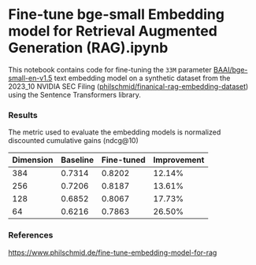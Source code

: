 # Fine-tune bge-small Embedding model for Retrieval Augmented Generation (RAG).ipynb

This notebook contains code for fine-tuning the `33M` parameter [BAAI/bge-small-en-v1.5](https://huggingface.co/BAAI/bge-small-en-v1.5) text embedding model on a synthetic dataset from the 2023_10 NVIDIA SEC Filing ([philschmid/finanical-rag-embedding-dataset](https://huggingface.co/datasets/philschmid/finanical-rag-embedding-dataset)) using the Sentence Transformers library.

### Results
The metric used to evaluate the embedding models is normalized discounted cumulative gains (ndcg@10) 

|Dimension|Baseline|Fine-tuned|Improvement|
|:--------|:-------|:---------|:----------|
|384|0.7314|0.8202|12.14%|
|256|0.7206|0.8187|13.61%|
|128|0.6852|0.8067|17.73%|
|64|0.6216|0.7863|26.50%|

### References
https://www.philschmid.de/fine-tune-embedding-model-for-rag